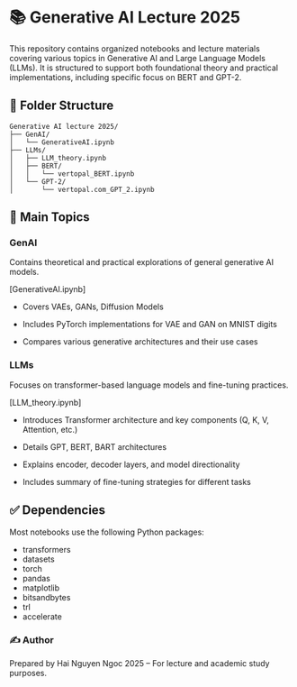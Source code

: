 # 📚 Generative AI Lecture 2025
This repository contains organized notebooks and lecture materials covering various topics in Generative AI and Large Language Models (LLMs). It is structured to support both foundational theory and practical implementations, including specific focus on BERT and GPT-2.
## 📁 Folder Structure
```
Generative AI lecture 2025/
├── GenAI/
│   └── GenerativeAI.ipynb
├── LLMs/
│   ├── LLM_theory.ipynb
│   ├── BERT/
│   │   └── vertopal_BERT.ipynb
│   └── GPT-2/
│       └── vertopal.com_GPT_2.ipynb
```
## 📂 Main Topics
### GenAI
Contains theoretical and practical explorations of general generative AI models.

[GenerativeAI.ipynb]

- Covers VAEs, GANs, Diffusion Models

- Includes PyTorch implementations for VAE and GAN on MNIST digits

- Compares various generative architectures and their use cases
### LLMs
Focuses on transformer-based language models and fine-tuning practices.

[LLM_theory.ipynb]

- Introduces Transformer architecture and key components (Q, K, V, Attention, etc.)

- Details GPT, BERT, BART architectures

- Explains encoder, decoder layers, and model directionality

- Includes summary of fine-tuning strategies for different tasks

## ✅ Dependencies
Most notebooks use the following Python packages:
- transformers
- datasets
- torch
- pandas
- matplotlib
- bitsandbytes
- trl
- accelerate
### ✍️ Author
Prepared by Hai Nguyen Ngoc
2025 – For lecture and academic study purposes.





